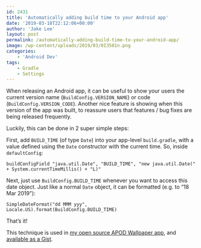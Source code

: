 ```yaml
---
id: 2431
title: 'Automatically adding build time to your Android app'
date: '2019-03-18T22:12:06+00:00'
author: 'Jake Lee'
layout: post
permalink: /automatically-adding-build-time-to-your-android-app/
image: /wp-content/uploads/2019/03/0I3501n.png
categories:
    - 'Android Dev'
tags:
    - Gradle
    - Settings
---
```


When releasing an Android app, it can be useful to show your users the current version name (`BuildConfig.VERSION_NAME`) or code (`BuildConfig.VERSION_CODE`). Another nice feature is showing when this version of the app was built, to reassure users that features / bug fixes are being released frequently.

Luckily, this can be done in 2 super simple steps:

First, add `BUILD_TIME` (of type `Date`) into your app-level `build.gradle`, with a value defined using the `Date` constructor with the current time. So, inside `defaultConfig`:

```
buildConfigField "java.util.Date", "BUILD_TIME", "new java.util.Date(" + System.currentTimeMillis() + "L)"
```

Next, just use `BuildConfig.BUILD_TIME` whenever you want to access this date object. Just like a normal `Date` object, it can be formatted (e.g. to “18 Mar 2019”):

```
SimpleDateFormat("dd MMM yyy", Locale.US).format(BuildConfig.BUILD_TIME)
```

That’s it!

This technique is used in [my open source APOD Wallpaper app](https://github.com/JakeSteam/APODWallpaper/blob/master/app/build.gradle#L15), and [available as a Gist](https://gist.github.com/JakeSteam/6052f0f3a7ac523649c4f05d1d1cb1fb).